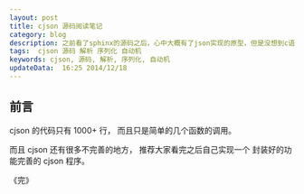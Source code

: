 ```yaml
---
layout: post
title: cjson 源码阅读笔记
category: blog
description: 之前看了sphinx的源码之后，心中大概有了json实现的原型，但是没想到c语言的json实现是如此的暴力简单。      
tags:  cjson 源码 解析 序列化 自动机
keywords: cjson, 源码, 解析, 序列化, 自动机
updateData:  16:25 2014/12/18
---
```


## 前言


cjson 的代码只有 1000\+ 行， 而且只是简单的几个函数的调用。  

而且 cjson 还有很多不完善的地方， 推荐大家看完之后自己实现一个 封装好的功能完善的 cjson 程序。  


《完》


[number-gif]: http://www.json.org/number.gif
[sphinx-json-conf]: http://github.tiankonguse.com/blog/2014/11/28/sphinx-json-conf/
[hash-table]: http://github.tiankonguse.com/blog/2014/11/04/hash-table/
[memcached-hash-table]: http://github.tiankonguse.com/blog/2014/11/07/memcached-hash-table/
[cjson]: http://sourceforge.net/projects/cjson/
[json-org]: http://www.json.org/
[json-org-zh]: http://www.json.org/json-zh.html